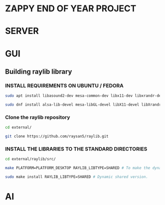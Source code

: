 # ZAPPY END OF YEAR PROJECT
# SERVER
# GUI

## Building raylib library

### INSTALL REQUIREMENTS ON UBUNTU / FEDORA

```bash
sudo apt install libasound2-dev mesa-common-dev libx11-dev libxrandr-dev libxi-dev xorg-dev libgl1-mesa-dev libglu1-mesa-dev
```

```bash
sudo dnf install alsa-lib-devel mesa-libGL-devel libX11-devel libXrandr-devel libXi-devel libXcursor-devel libXinerama-devel libatomic
```

### Clone the raylib repository

```bash
cd external/
```

```bash
git clone https://github.com/raysan5/raylib.git
```

### INSTALL THE LIBRARIES TO THE STANDARD DIRECTORIES

```bash
cd external/raylib/src/
```
```bash
make PLATFORM=PLATFORM_DESKTOP RAYLIB_LIBTYPE=SHARED # To make the dynamic shared version.
```
```bash
sudo make install RAYLIB_LIBTYPE=SHARED # Dynamic shared version.
```


# AI
